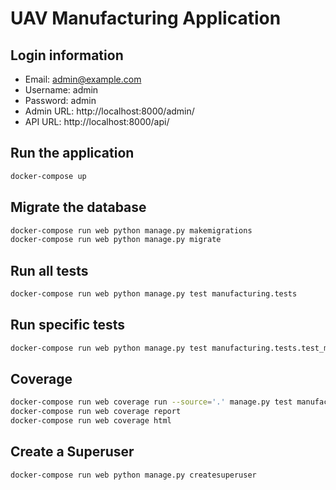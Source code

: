 # UAV Manufacturing Application

## Login information
- Email: admin@example.com
- Username: admin
- Password: admin
- Admin URL: http://localhost:8000/admin/
- API URL: http://localhost:8000/api/

## Run the application
```bash
docker-compose up
```

## Migrate the database
```bash
docker-compose run web python manage.py makemigrations
docker-compose run web python manage.py migrate
```

## Run all tests
```bash
docker-compose run web python manage.py test manufacturing.tests
```

## Run specific tests
```bash
docker-compose run web python manage.py test manufacturing.tests.test_models
```

## Coverage
```bash
docker-compose run web coverage run --source='.' manage.py test manufacturing.tests
docker-compose run web coverage report
docker-compose run web coverage html
```

## Create a Superuser
```bash
docker-compose run web python manage.py createsuperuser
```
